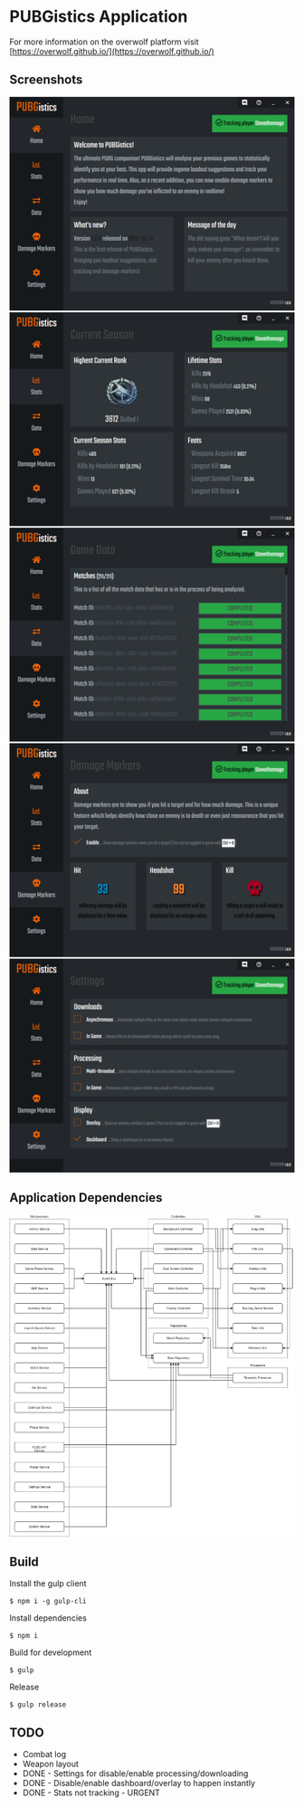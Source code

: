 # PUBGistics Application

For more information on the overwolf platform visit [https://overwolf.github.io/](https://overwolf.github.io/)

## Screenshots

![Screenshot 1](https://github.com/willitscale/overwolf-application-pubg/blob/master/screenshots/pubg_app_1.PNG?raw=true)
![Screenshot 2](https://github.com/willitscale/overwolf-application-pubg/blob/master/screenshots/pubg_app_2.PNG?raw=true)
![Screenshot 3](https://github.com/willitscale/overwolf-application-pubg/blob/master/screenshots/pubg_app_3.PNG?raw=true)
![Screenshot 4](https://github.com/willitscale/overwolf-application-pubg/blob/master/screenshots/pubg_app_4.PNG?raw=true)
![Screenshot 5](https://github.com/willitscale/overwolf-application-pubg/blob/master/screenshots/pubg_app_5.PNG?raw=true)

## Application Dependencies

![dependencies.png](https://github.com/willitscale/overwolf-application-pubg/blob/master/artwork/dependencies.png?raw=true)

## Build

Install the gulp client
```
$ npm i -g gulp-cli
```

Install dependencies
```
$ npm i
```

Build for development
```
$ gulp
```

Release
```
$ gulp release
```

## TODO
- Combat log
- Weapon layout
- DONE - Settings for disable/enable processing/downloading
- DONE - Disable/enable dashboard/overlay to happen instantly
- DONE - Stats not tracking - URGENT
